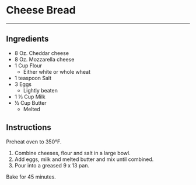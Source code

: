 # Cheese Bread
---
## Ingredients
- 8 Oz. Cheddar cheese
- 8 Oz. Mozzarella cheese
- 1 Cup Flour
  - Either white or whole wheat
- 1 teaspoon Salt
- 3 Eggs
  - Lightly beaten
- 1 ⅓ Cup Milk
- ½ Cup Butter
  - Melted

## Instructions
Preheat oven to 350°F.

1. Combine cheeses, flour and salt in a large bowl.
2. Add eggs, milk and melted butter and mix until combined.
2. Pour into a greased 9 x 13 pan.

Bake for 45 minutes.
